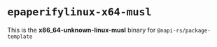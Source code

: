 # `epaperifylinux-x64-musl`

This is the **x86_64-unknown-linux-musl** binary for `@napi-rs/package-template`
